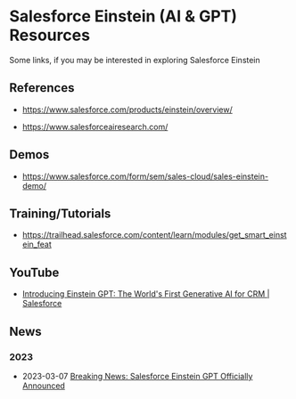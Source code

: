 
# Salesforce Einstein (AI & GPT) Resources

Some links, if you may be interested in exploring Salesforce Einstein

## References
- https://www.salesforce.com/products/einstein/overview/

- https://www.salesforceairesearch.com/


## Demos
- https://www.salesforce.com/form/sem/sales-cloud/sales-einstein-demo/


## Training/Tutorials
- https://trailhead.salesforce.com/content/learn/modules/get_smart_einstein_feat


## YouTube
- [Introducing Einstein GPT: The World's First Generative AI for CRM | Salesforce](https://www.youtube.com/watch?v=YAsKRxXdyj0)




## News

### 2023
- 2023-03-07 [Breaking News: Salesforce Einstein GPT Officially Announced](https://www.salesforceben.com/breaking-news-salesforce-einstein-gpt-officially-announced/)
